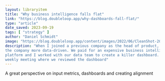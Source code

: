 ```yaml
---
layout: libraryitem
title: "Why business intelligence falls flat"
link: "https://blog.doubleloop.app/why-dashboards-fall-flat/"
type: "article"
date_saved: 2023-09-19
tags: [ "strategy" ]
author: "Daniel Schmidt"
image: "https://blog.doubleloop.app/content/images/2022/06/CleanShot-2022-06-20-at-15.32.46@2x.png"
description: "When I joined a previous company as the head of product, I tried hard to make
the company more data-driven. We paid for an expensive business intelligence
platform and I worked with our data team to create a killer dashboard. I led a
weekly meeting where we reviewed the dashboard"
---
```


A great perspective on input metrics, dashboards and creating alignment